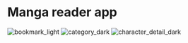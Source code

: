 # Manga reader app

![bookmark_light](https://github.com/batcodegen/MangaReader/assets/19885850/af2fe7b1-bef4-48bd-b634-f6b610ab950b?w=200&h=300)
![category_dark](https://github.com/batcodegen/MangaReader/assets/19885850/c2475870-28ca-4011-9428-067de25541ca?w=200&h=300)
![character_detail_dark](https://github.com/batcodegen/MangaReader/assets/19885850/f7c0f9f2-9e15-4098-9fc2-dcee58ee4046?w=200&h=300)
